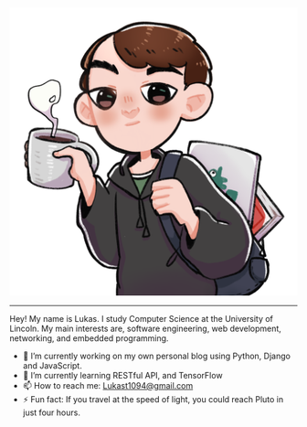 <img src="https://github.com/Lukas-Trisauskas/Lukas-Trisauskas/blob/main/me.png" />
<hr>
Hey! My name is Lukas. I study Computer Science at the University of Lincoln. My main interests are, software engineering, web development, networking, and embedded programming.

- 🔭 I’m currently working on my own personal blog using Python, Django and JavaScript.
- 🌱 I’m currently learning RESTful API, and TensorFlow
- 📫 How to reach me: Lukast1094@gmail.com
- ⚡ Fun fact: If you travel at the speed of light, you could reach Pluto in just four hours.

